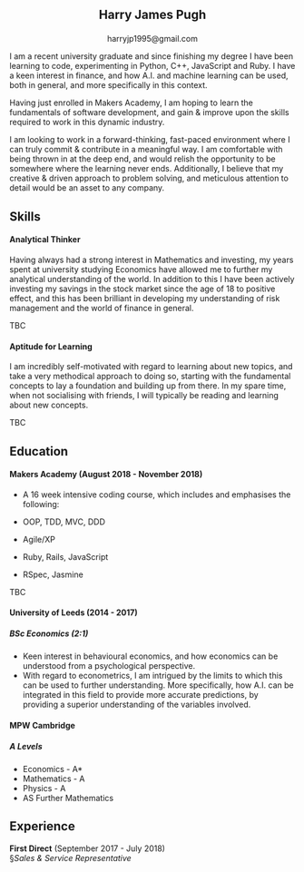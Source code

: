 ## <p align="center"> Harry James Pugh </p>

<p align="center"> harryjp1995@gmail.com </p>

I am a recent university graduate and since finishing my degree I have been learning to code, experimenting in Python, C++, JavaScript and Ruby. I have a keen interest in finance, and how A.I. and machine learning can be used, both in general, and more specifically in this context.

Having just enrolled in Makers Academy, I am hoping to learn the fundamentals of software development, and gain & improve upon the skills required to work in this dynamic industry.

I am looking to work in a forward-thinking, fast-paced environment where I can truly commit & contribute in a meaningful way. I am comfortable with being thrown in at the deep end, and would relish the opportunity to be somewhere where the learning never ends. Additionally, I believe that my creative & driven approach to problem solving, and meticulous attention to detail would be an asset to any company.

## Skills

#### Analytical Thinker

Having always had a strong interest in Mathematics and investing, my years spent at university studying Economics have allowed me to further my analytical understanding of the world. In addition to this I have been actively investing my savings in the stock market since the age of 18 to positive effect, and this has been brilliant in developing my understanding of risk management and the world of finance in general.

TBC

#### Aptitude for Learning

I am incredibly self-motivated with regard to learning about new topics, and take a very methodical approach to doing so, starting with the fundamental concepts to lay a foundation and building up from there. In my spare time, when not socialising with friends, I will typically be reading and learning about new concepts.

TBC

## Education

#### Makers Academy (August 2018 - November 2018)

- A 16 week intensive coding course, which includes and emphasises the following:

- OOP, TDD, MVC, DDD
- Agile/XP
- Ruby, Rails, JavaScript
- RSpec, Jasmine

TBC

#### University of Leeds (2014 - 2017)

##### BSc Economics (2:1)

- Keen interest in behavioural economics, and how economics can be understood from a psychological perspective.
- With regard to econometrics, I am intrigued by the limits to which this can be used to further understanding. More specifically, how A.I. can be integrated in this field to provide more accurate predictions, by providing a superior understanding of the variables involved.

#### MPW Cambridge

##### A Levels

- Economics - A\*
- Mathematics - A
- Physics - A
- AS Further Mathematics

## Experience

**First Direct** (September 2017 - July 2018)  
 §_Sales & Service Representative_
